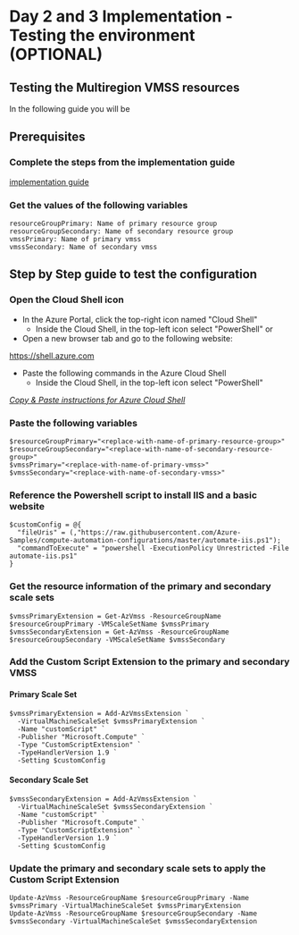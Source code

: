 # Day 2 and 3 Implementation - Testing the environment (OPTIONAL)

## Testing the Multiregion VMSS resources

In the following guide you will be 

## Prerequisites

### Complete the steps from the implementation guide

[implementation guide](cli-guide.md)

### Get the values of the following variables

```text
resourceGroupPrimary: Name of primary resource group
resourceGroupSecondary: Name of secondary resource group
vmssPrimary: Name of primary vmss
vmssSecondary: Name of secondary vmss
```

## Step by Step guide to test the configuration

### Open the Cloud Shell icon

* In the Azure Portal, click the top-right icon named "Cloud Shell"
  * Inside the Cloud Shell, in the top-left icon select "PowerShell"
or
* Open a new browser tab and go to the following website:

<https://shell.azure.com>

* Paste the following commands in the Azure Cloud Shell
  * Inside the Cloud Shell, in the top-left icon select "PowerShell"

_[Copy & Paste instructions for Azure Cloud Shell](https://learn.microsoft.com/en-us/azure/cloud-shell/using-the-shell-window#copy-and-paste)_

### Paste the following variables

```text
$resourceGroupPrimary="<replace-with-name-of-primary-resource-group>"
$resourceGroupSecondary="<replace-with-name-of-secondary-resource-group>"
$vmssPrimary="<replace-with-name-of-primary-vmss>"
$vmssSecondary="<replace-with-name-of-secondary-vmss>"
```

### Reference the Powershell script to install IIS and a basic website

```text
$customConfig = @{
  "fileUris" = (,"https://raw.githubusercontent.com/Azure-Samples/compute-automation-configurations/master/automate-iis.ps1");
  "commandToExecute" = "powershell -ExecutionPolicy Unrestricted -File automate-iis.ps1"
}
```

### Get the resource information of the primary and secondary scale sets

```text
$vmssPrimaryExtension = Get-AzVmss -ResourceGroupName $resourceGroupPrimary -VMScaleSetName $vmssPrimary
$vmssSecondaryExtension = Get-AzVmss -ResourceGroupName $resourceGroupSecondary -VMScaleSetName $vmssSecondary
```

### Add the Custom Script Extension to the primary and secondary VMSS

#### Primary Scale Set

```text
$vmssPrimaryExtension = Add-AzVmssExtension `
  -VirtualMachineScaleSet $vmssPrimaryExtension `
  -Name "customScript" `
  -Publisher "Microsoft.Compute" `
  -Type "CustomScriptExtension" `
  -TypeHandlerVersion 1.9 `
  -Setting $customConfig
```

#### Secondary Scale Set

```text
$vmssSecondaryExtension = Add-AzVmssExtension `
  -VirtualMachineScaleSet $vmssSecondaryExtension `
  -Name "customScript" `
  -Publisher "Microsoft.Compute" `
  -Type "CustomScriptExtension" `
  -TypeHandlerVersion 1.9 `
  -Setting $customConfig
```

### Update the primary and secondary scale sets to apply the Custom Script Extension

```text
Update-AzVmss -ResourceGroupName $resourceGroupPrimary -Name $vmssPrimary -VirtualMachineScaleSet $vmssPrimaryExtension
Update-AzVmss -ResourceGroupName $resourceGroupSecondary -Name $vmssSecondary -VirtualMachineScaleSet $vmssSecondaryExtension
```
